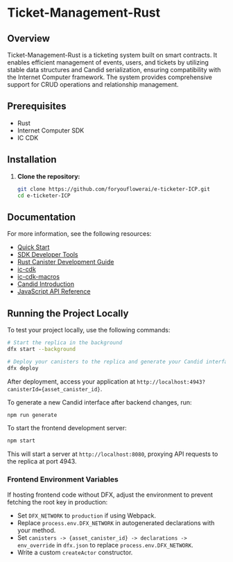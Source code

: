 # Ticket-Management-Rust

## Overview

Ticket-Management-Rust is a ticketing system built on smart contracts. It enables efficient management of events, users, and tickets by utilizing stable data structures and Candid serialization, ensuring compatibility with the Internet Computer framework. The system provides comprehensive support for CRUD operations and relationship management.
## Prerequisites

- Rust
- Internet Computer SDK
- IC CDK

## Installation

1. **Clone the repository:**

    ```bash
    git clone https://github.com/foryouflowerai/e-ticketer-ICP.git
    cd e-ticketer-ICP
    ```


## Documentation

For more information, see the following resources:

- [Quick Start](https://internetcomputer.org/docs/quickstart/quickstart-intro)
- [SDK Developer Tools](https://internetcomputer.org/docs/developers-guide/sdk-guide)
- [Rust Canister Development Guide](https://internetcomputer.org/docs/rust-guide/rust-intro)
- [ic-cdk](https://docs.rs/ic-cdk)
- [ic-cdk-macros](https://docs.rs/ic-cdk-macros)
- [Candid Introduction](https://internetcomputer.org/docs/candid-guide/candid-intro)
- [JavaScript API Reference](https://erxue-5aaaa-aaaab-qaagq-cai.raw.icp0.io)

## Running the Project Locally

To test your project locally, use the following commands:

```bash
# Start the replica in the background
dfx start --background

# Deploy your canisters to the replica and generate your Candid interface
dfx deploy
```

After deployment, access your application at `http://localhost:4943?canisterId={asset_canister_id}`.

To generate a new Candid interface after backend changes, run:

```bash
npm run generate
```

To start the frontend development server:

```bash
npm start
```

This will start a server at `http://localhost:8080`, proxying API requests to the replica at port 4943.

### Frontend Environment Variables

If hosting frontend code without DFX, adjust the environment to prevent fetching the root key in production:

- Set `DFX_NETWORK` to `production` if using Webpack.
- Replace `process.env.DFX_NETWORK` in autogenerated declarations with your method.
- Set `canisters -> {asset_canister_id} -> declarations -> env_override` in `dfx.json` to replace `process.env.DFX_NETWORK`.
- Write a custom `createActor` constructor.
